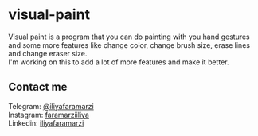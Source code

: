 # visual-paint
Visual paint is a program that you can do painting with you hand gestures and some more features like change color, change brush size, erase lines and change eraser size.<br />
I'm working on this to add a lot of more features and make it better.

## Contact me
Telegram: [@iliyafaramarzi](https://t.me/iliyaFaramarzi)<br />
Instagram: [faramarziiliya](https://www.instagram.com/faramarziiliya/)<br />
Linkedin: [iliyafaramarzi](https://www.linkedin.com/in/iliya-faramarzi-13109a21a/)
